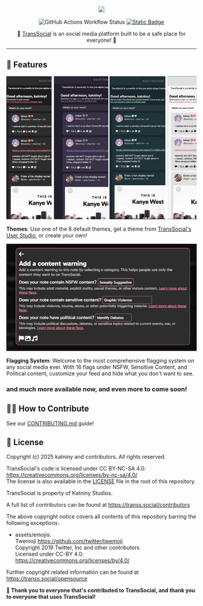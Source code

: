 <div align="center">
   <img src="https://transs.social/assets/imgs/All_transparent.png" />
   
   ![GitHub Actions Workflow Status](https://img.shields.io/github/actions/workflow/status/katniny/transsocial/firebase-hosting-merge.yml) <a href="/LICENSE"><img alt="Static Badge" src="https://img.shields.io/badge/license-CC BY–NC–SA 4.0-blue"></a>
</a>

💖 <a href="https://transs.social/" target="_blank">TransSocial</a> is an social media platform built to be a safe place for everyone! 💝
</div>


--- 

## 🚀 Features
<img src="assets/readme-promo/themes.png">

**Themes**: Use one of the 8 default themes, get a theme from [TransSocial's User Studio](https://transs.social/userstudio), or create your own!


<img src="assets/readme-promo/flagging.png">

**Flagging System**: Welcome to the most comprehensive flagging system on any social media ever. With 16 flags under NSFW, Sensitive Content, and Political content, customize your feed and hide what you don't want to see. 

### and much more available now, and even more to come soon!

## 🧑‍💻 How to Contribute
See our <a href="/CONTRIBUTING.md">CONTRIBUTING.md</a> guide!


## 📃 License
Copyright (c) 2025 katniny and contributors. All rights reserved.

TransSocial's code is licensed under CC BY-NC-SA 4.0: <https://creativecommons.org/licenses/by-nc-sa/4.0/>\
The license is also available in the [LICENSE](/LICENSE) file in the root of this repository.

TransSocial is property of Katniny Studios.

A full list of contributors can be found at <https://transs.social/contributors>

The above copyright notice covers all contents of this repository barring the following exceptions:
- assets/emojis:\
  Twemoji <https://github.com/twitter/twemoji>\
  Copyright 2019 Twitter, Inc and other contributors\
  Licensed under CC-BY 4.0: <https://creativecommons.org/licenses/by/4.0/>

Further copyright related information can be found at <https://transs.social/opensource>

**🙌 Thank you to everyone that's contributed to TransSocial, and thank you to everyone that uses TransSocial!**
